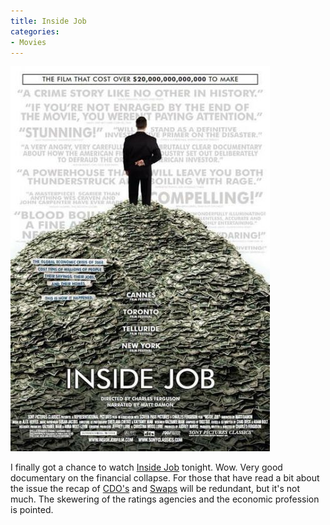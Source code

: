```yaml
---
title: Inside Job
categories:
- Movies
---
```


![](/assets/posts/2011/Movie-Inside-Job.jpg)
  



I finally got a chance to watch [Inside Job](http://en.wikipedia.org/wiki/Inside_Job_(film)) tonight. Wow. Very good documentary on the financial collapse. For those that have read a bit about the issue the recap of [CDO's](http://en.wikipedia.org/wiki/Collateralized_debt_obligation) and [Swaps](http://en.wikipedia.org/wiki/Credit_default_swap) will be redundant, but it's not much. The skewering of the ratings agencies and the economic profession is pointed.
